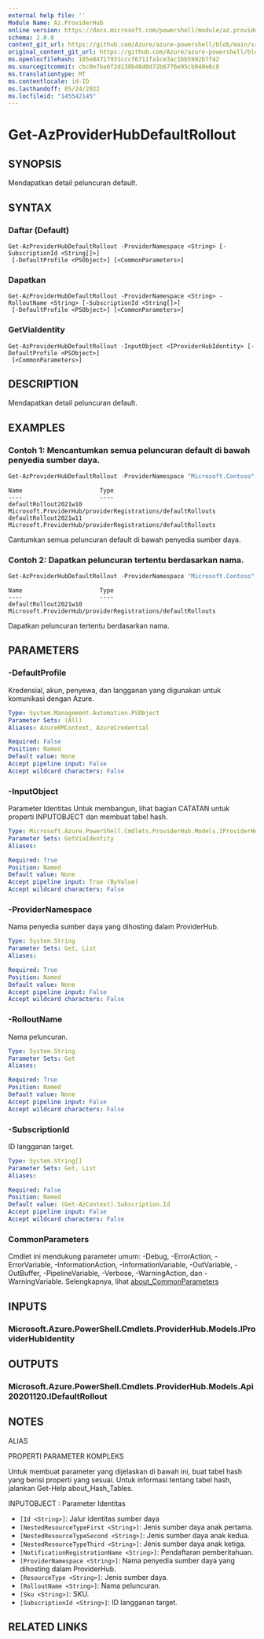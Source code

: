 ```yaml
---
external help file: ''
Module Name: Az.ProviderHub
online version: https://docs.microsoft.com/powershell/module/az.providerhub/get-azproviderhubdefaultrollout
schema: 2.0.0
content_git_url: https://github.com/Azure/azure-powershell/blob/main/src/ProviderHub/help/Get-AzProviderHubDefaultRollout.md
original_content_git_url: https://github.com/Azure/azure-powershell/blob/main/src/ProviderHub/help/Get-AzProviderHubDefaultRollout.md
ms.openlocfilehash: 185e84717931cccf6711fa1ce3ac1bb5992b7f42
ms.sourcegitcommit: cbc0e7ba6f2d138b46d0d72b6776e95cb040e6c8
ms.translationtype: MT
ms.contentlocale: id-ID
ms.lasthandoff: 05/24/2022
ms.locfileid: "145542145"
---
```

# Get-AzProviderHubDefaultRollout

## SYNOPSIS
Mendapatkan detail peluncuran default.

## SYNTAX

### Daftar (Default)
```
Get-AzProviderHubDefaultRollout -ProviderNamespace <String> [-SubscriptionId <String[]>]
 [-DefaultProfile <PSObject>] [<CommonParameters>]
```

### Dapatkan
```
Get-AzProviderHubDefaultRollout -ProviderNamespace <String> -RolloutName <String> [-SubscriptionId <String[]>]
 [-DefaultProfile <PSObject>] [<CommonParameters>]
```

### GetViaIdentity
```
Get-AzProviderHubDefaultRollout -InputObject <IProviderHubIdentity> [-DefaultProfile <PSObject>]
 [<CommonParameters>]
```

## DESCRIPTION
Mendapatkan detail peluncuran default.

## EXAMPLES

### Contoh 1: Mencantumkan semua peluncuran default di bawah penyedia sumber daya.
```powershell
Get-AzProviderHubDefaultRollout -ProviderNamespace "Microsoft.Contoso"
```

```output
Name                      Type
----                      ----
defaultRollout2021w10     Microsoft.ProviderHub/providerRegistrations/defaultRollouts
defaultRollout2021w11     Microsoft.ProviderHub/providerRegistrations/defaultRollouts
```

Cantumkan semua peluncuran default di bawah penyedia sumber daya.

### Contoh 2: Dapatkan peluncuran tertentu berdasarkan nama.
```powershell
Get-AzProviderHubDefaultRollout -ProviderNamespace "Microsoft.Contoso" -RolloutName "defaultRollout2021w10"
```

```output
Name                      Type
----                      ----
defaultRollout2021w10     Microsoft.ProviderHub/providerRegistrations/defaultRollouts
```

Dapatkan peluncuran tertentu berdasarkan nama.

## PARAMETERS

### -DefaultProfile
Kredensial, akun, penyewa, dan langganan yang digunakan untuk komunikasi dengan Azure.

```yaml
Type: System.Management.Automation.PSObject
Parameter Sets: (All)
Aliases: AzureRMContext, AzureCredential

Required: False
Position: Named
Default value: None
Accept pipeline input: False
Accept wildcard characters: False
```

### -InputObject
Parameter Identitas Untuk membangun, lihat bagian CATATAN untuk properti INPUTOBJECT dan membuat tabel hash.

```yaml
Type: Microsoft.Azure.PowerShell.Cmdlets.ProviderHub.Models.IProviderHubIdentity
Parameter Sets: GetViaIdentity
Aliases:

Required: True
Position: Named
Default value: None
Accept pipeline input: True (ByValue)
Accept wildcard characters: False
```

### -ProviderNamespace
Nama penyedia sumber daya yang dihosting dalam ProviderHub.

```yaml
Type: System.String
Parameter Sets: Get, List
Aliases:

Required: True
Position: Named
Default value: None
Accept pipeline input: False
Accept wildcard characters: False
```

### -RolloutName
Nama peluncuran.

```yaml
Type: System.String
Parameter Sets: Get
Aliases:

Required: True
Position: Named
Default value: None
Accept pipeline input: False
Accept wildcard characters: False
```

### -SubscriptionId
ID langganan target.

```yaml
Type: System.String[]
Parameter Sets: Get, List
Aliases:

Required: False
Position: Named
Default value: (Get-AzContext).Subscription.Id
Accept pipeline input: False
Accept wildcard characters: False
```

### CommonParameters
Cmdlet ini mendukung parameter umum: -Debug, -ErrorAction, -ErrorVariable, -InformationAction, -InformationVariable, -OutVariable, -OutBuffer, -PipelineVariable, -Verbose, -WarningAction, dan -WarningVariable. Selengkapnya, lihat [about_CommonParameters](http://go.microsoft.com/fwlink/?LinkID=113216)

## INPUTS

### Microsoft.Azure.PowerShell.Cmdlets.ProviderHub.Models.IProviderHubIdentity

## OUTPUTS

### Microsoft.Azure.PowerShell.Cmdlets.ProviderHub.Models.Api20201120.IDefaultRollout

## NOTES

ALIAS

PROPERTI PARAMETER KOMPLEKS

Untuk membuat parameter yang dijelaskan di bawah ini, buat tabel hash yang berisi properti yang sesuai. Untuk informasi tentang tabel hash, jalankan Get-Help about_Hash_Tables.


INPUTOBJECT <IProviderHubIdentity>: Parameter Identitas
  - `[Id <String>]`: Jalur identitas sumber daya
  - `[NestedResourceTypeFirst <String>]`: Jenis sumber daya anak pertama.
  - `[NestedResourceTypeSecond <String>]`: Jenis sumber daya anak kedua.
  - `[NestedResourceTypeThird <String>]`: Jenis sumber daya anak ketiga.
  - `[NotificationRegistrationName <String>]`: Pendaftaran pemberitahuan.
  - `[ProviderNamespace <String>]`: Nama penyedia sumber daya yang dihosting dalam ProviderHub.
  - `[ResourceType <String>]`: Jenis sumber daya.
  - `[RolloutName <String>]`: Nama peluncuran.
  - `[Sku <String>]`: SKU.
  - `[SubscriptionId <String>]`: ID langganan target.

## RELATED LINKS

